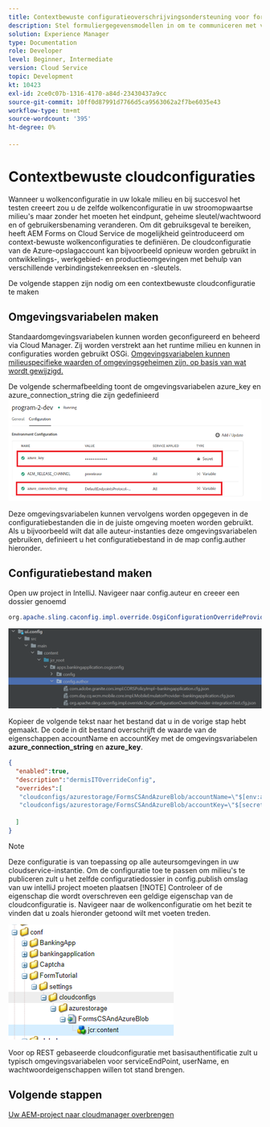 ```yaml
---
title: Contextbewuste configuratieoverschrijvingsondersteuning voor formuliergegevensmodel
description: Stel formuliergegevensmodellen in om te communiceren met verschillende eindpunten op basis van omgevingen.
solution: Experience Manager
type: Documentation
role: Developer
level: Beginner, Intermediate
version: Cloud Service
topic: Development
kt: 10423
exl-id: 2ce0c07b-1316-4170-a84d-23430437a9cc
source-git-commit: 10ff0d87991d7766d5ca9563062a2f7be6035e43
workflow-type: tm+mt
source-wordcount: '395'
ht-degree: 0%

---
```


# Contextbewuste cloudconfiguraties

Wanneer u wolkenconfiguratie in uw lokale milieu en bij succesvol het testen creeert zou u de zelfde wolkenconfiguratie in uw stroomopwaartse milieu&#39;s maar zonder het moeten het eindpunt, geheime sleutel/wachtwoord en of gebruikersbenaming veranderen. Om dit gebruiksgeval te bereiken, heeft AEM Forms on Cloud Service de mogelijkheid geïntroduceerd om context-bewuste wolkenconfiguraties te definiëren.
De cloudconfiguratie van de Azure-opslagaccount kan bijvoorbeeld opnieuw worden gebruikt in ontwikkelings-, werkgebied- en productieomgevingen met behulp van verschillende verbindingstekenreeksen en -sleutels.

De volgende stappen zijn nodig om een contextbewuste cloudconfiguratie te maken

## Omgevingsvariabelen maken

Standaardomgevingsvariabelen kunnen worden geconfigureerd en beheerd via Cloud Manager. Zij worden verstrekt aan het runtime milieu en kunnen in configuraties worden gebruikt OSGi. [Omgevingsvariabelen kunnen milieuspecifieke waarden of omgevingsgeheimen zijn, op basis van wat wordt gewijzigd.](https://experienceleague.adobe.com/docs/experience-manager-cloud-service/content/implementing/using-cloud-manager/environment-variables.html?lang=en)



De volgende schermafbeelding toont de omgevingsvariabelen azure_key en azure_connection_string die zijn gedefinieerd
![environment_variables](assets/environment-variables.png)

Deze omgevingsvariabelen kunnen vervolgens worden opgegeven in de configuratiebestanden die in de juiste omgeving moeten worden gebruikt. Als u bijvoorbeeld wilt dat alle auteur-instanties deze omgevingsvariabelen gebruiken, definieert u het configuratiebestand in de map config.auther hieronder.

## Configuratiebestand maken

Open uw project in IntelliJ. Navigeer naar config.auteur en creeer een dossier genoemd

```java
org.apache.sling.caconfig.impl.override.OsgiConfigurationOverrideProvider-integrationTest.cfg.json
```

![config.author](assets/config-author.png)

Kopieer de volgende tekst naar het bestand dat u in de vorige stap hebt gemaakt. De code in dit bestand overschrijft de waarde van de eigenschappen accountName en accountKey met de omgevingsvariabelen **azure_connection_string** en **azure_key**.

```json
{
  "enabled":true,
  "description":"dermisITOverrideConfig",
  "overrides":[
   "cloudconfigs/azurestorage/FormsCSAndAzureBlob/accountName=\"$[env:azure_connection_string]\"",
   "cloudconfigs/azurestorage/FormsCSAndAzureBlob/accountKey=\"$[secret:azure_key]\""

  ]
}
```

>[!NOTE]
>
>Deze configuratie is van toepassing op alle auteursomgevingen in uw cloudservice-instantie. Om de configuratie toe te passen om milieu&#39;s te publiceren zult u het zelfde configuratiedossier in config.publish omslag van uw intelliJ project moeten plaatsen
>[!NOTE]
> Controleer of de eigenschap die wordt overschreven een geldige eigenschap van de cloudconfiguratie is. Navigeer naar de wolkenconfiguratie om het bezit te vinden dat u zoals hieronder getoond wilt met voeten treden.

![cloud-config-eigenschap](assets/cloud-config-properties.png)

Voor op REST gebaseerde cloudconfiguratie met basisauthentificatie zult u typisch omgevingsvariabelen voor serviceEndPoint, userName, en wachtwoordeigenschappen willen tot stand brengen.

## Volgende stappen

[Uw AEM-project naar cloudmanager overbrengen](./push-project-to-cloud-manager-git.md)
